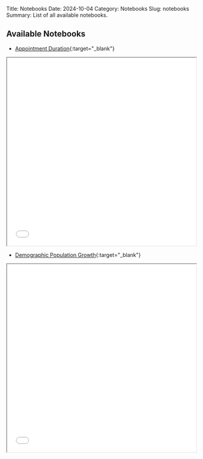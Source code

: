 Title: Notebooks
Date: 2024-10-04
Category: Notebooks
Slug: notebooks
Summary: List of all available notebooks.

## Available Notebooks

- [Appointment Duration](1a_AppointmentDuration.html){:target="_blank"}
<iframe src="1a_AppointmentDuration.html" width="100%" height="500px"></iframe>
<br>

- [Demographic Population Growth](1c_DemographicPopGrowth.html){:target="_blank"}
<iframe src="1c_DemographicPopGrowth.html" width="100%" height="500px"></iframe>
  
<!-- Another way of displaying files 
<a href="1a_AppointmentDuration.html">Appointment Duration</a>
- <a href="1c_DemographicPopGrowth.html">Demographic Population Growth</a> -->